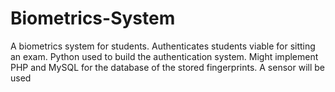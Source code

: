 # Biometrics-System
A biometrics system for students. Authenticates students viable for sitting an exam. Python used to build the authentication system. Might implement PHP and MySQL for the database of the stored fingerprints. A sensor will be used
